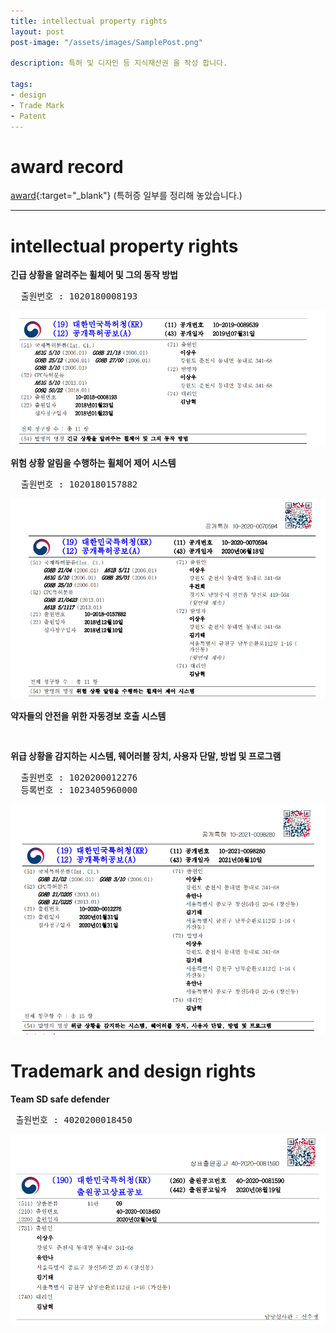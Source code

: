 ```yaml
---
title: intellectual property rights
layout: post
post-image: "/assets/images/SamplePost.png"

description: 특허 및 디자인 등 지식재산권 을 작성 합니다.

tags:
- design
- Trade Mark
- Patent
---
```


# award record
[award](https://github.com/gomtings/project/tree/main/portfolio/%ED%8A%B9%ED%97%88){:target="_blank"} (특허증 일부를 정리해 놓았습니다.)

---

# intellectual property rights



**긴급 상황을 알려주는 휠체어 및 그의 동작 방법**
<pre>
  출원번호 : 1020180008193
</pre>
![Test Image](./assets/images/1020180008193.PNG)

**위험 상황 알림을 수행하는 휠체어 제어 시스템**
<pre>
  출원번호 : 1020180157882
</pre>
![Test Image](./assets/images/1020180157882.PNG)

**약자들의 안전을 위한 자동경보 호출 시스템**
<pre>

</pre>

**위급 상황을 감지하는 시스템, 웨어러블 장치, 사용자 단말, 방법 및 프로그램**
<pre>
  출원번호 : 1020200012276
  등록번호 : 1023405960000
</pre>
![Test Image](./assets/images/1020200012276.PNG)

# Trademark and design rights



**Team SD safe defender**
<pre>
 출원번호 : 4020200018450
</pre>
![Test Image](./assets/images/4020200018450.PNG)